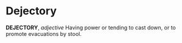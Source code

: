 # Dejectory

**DEJECTORY**, _adjective_ Having power or tending to cast down, or to promote evacuations by stool.
